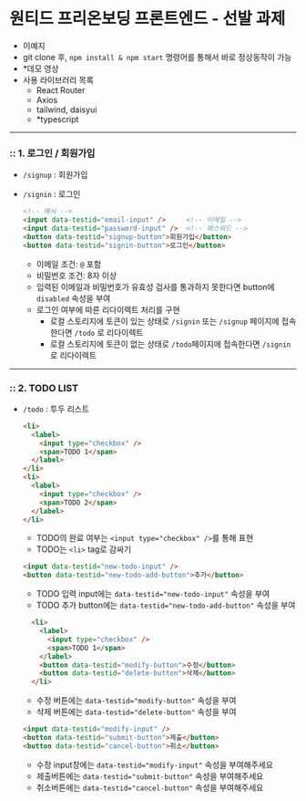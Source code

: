# 원티드 프리온보딩 프론트엔드 - 선발 과제

  - 이예지
  - git clone 후, `npm install & npm start` 명령어를 통해서 바로 정상동작이 가능
  - *데모 영상
  - 사용 라이브러리 목록
    - React Router
    - Axios
    - tailwind, daisyui
    - *typescript

---

### :: 1. 로그인 / 회원가입

- `/signup` : 회원가입
- `/signin` : 로그인

  ```html
  <!-- 예시 -->
  <input data-testid="email-input" />     <!-- 이메일 -->
  <input data-testid="password-input" />  <!-- 패스워드 -->
  <button data-testid="signup-button">회원가입</button>
  <button data-testid="signin-button">로그인</button>
  ```

  - 이메일 조건: `@` 포함
  - 비밀번호 조건: 8자 이상
  - 입력된 이메일과 비밀번호가 유효성 검사를 통과하지 못한다면 button에 `disabled` 속성을 부여
  - 로그인 여부에 따른 리다이렉트 처리를 구현
    - 로컬 스토리지에 토큰이 있는 상태로 `/signin` 또는 `/signup` 페이지에 접속한다면 `/todo` 로 리다이렉트
    - 로컬 스토리지에 토큰이 없는 상태로 `/todo`페이지에 접속한다면 `/signin` 로 리다이렉트

---

### :: 2. TODO LIST

- `/todo` : 투두 리스트

  ```html
  <li>
    <label>
      <input type="checkbox" />
      <span>TODO 1</span>
    </label>
  </li>
  <li>
    <label>
      <input type="checkbox" />
      <span>TODO 2</span>
    </label>
  </li>
  ```

  - TODO의 완료 여부는 `<input type="checkbox" />`를 통해 표현
  - TODO는 `<li>` tag로 감싸기

  ```html
  <input data-testid="new-todo-input" />
  <button data-testid="new-todo-add-button">추가</button>
  ```
  
  - TODO 입력 input에는 `data-testid="new-todo-input"` 속성을 부여
  - TODO 추가 button에는 `data-testid="new-todo-add-button"` 속성을 부여


  ```html
    <li>
      <label>
        <input type="checkbox" />
        <span>TODO 1</span>
      </label>
      <button data-testid="modify-button">수정</button>
      <button data-testid="delete-button">삭제</button>
    </li>
  ```

  - 수정 버튼에는 `data-testid="modify-button"` 속성을 부여
  - 삭제 버튼에는 `data-testid="delete-button"` 속성을 부여


  ```html
  <input data-testid="modify-input" />
  <button data-testid="submit-button">제출</button>
  <button data-testid="cancel-button">취소</button>
  ```
  
  - 수정 input창에는 `data-testid="modify-input"` 속성을 부여해주세요
  - 제출버튼에는 `data-testid="submit-button"` 속성을 부여해주세요
  - 취소버튼에는 `data-testid="cancel-button"` 속성을 부여해주세요

